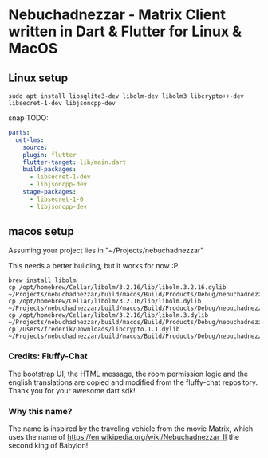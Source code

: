 # Nebuchadnezzar - Matrix Client written in Dart & Flutter for Linux & MacOS

## Linux setup

```
sudo apt install libsqlite3-dev libolm-dev libolm3 libcrypto++-dev libsecret-1-dev libjsoncpp-dev
```

snap TODO:
```yaml
parts:
  uet-lms:
    source: .
    plugin: flutter
    flutter-target: lib/main.dart
    build-packages:
      - libsecret-1-dev
      - libjsoncpp-dev
    stage-packages:
      - libsecret-1-0
      - libjsoncpp-dev
```

## macos setup

Assuming your project lies in "~/Projects/nebuchadnezzar"

This needs a better building, but it works for now :P

```
brew install libolm
cp /opt/homebrew/Cellar/libolm/3.2.16/lib/libolm.3.2.16.dylib ~/Projects/nebuchadnezzar/build/macos/Build/Products/Debug/nebuchadnezzar.app/Contents/Frameworks
cp /opt/homebrew/Cellar/libolm/3.2.16/lib/libolm.dylib ~/Projects/nebuchadnezzar/build/macos/Build/Products/Debug/nebuchadnezzar.app/Contents/Frameworks
cp /opt/homebrew/Cellar/libolm/3.2.16/lib/libolm.3.dylib ~/Projects/nebuchadnezzar/build/macos/Build/Products/Debug/nebuchadnezzar.app/Contents/Frameworks
cp /Users/frederik/Downloads/libcrypto.1.1.dylib ~/Projects/nebuchadnezzar/build/macos/Build/Products/Debug/nebuchadnezzar.app/Contents/Frameworks
```

### Credits: Fluffy-Chat

The bootstrap UI, the HTML message, the room permission logic and the english translations are copied and modified from the fluffy-chat repository.
Thank you for your awesome dart sdk!

### Why this name?

The name is inspired by the traveling vehicle from the movie Matrix, which uses the name of https://en.wikipedia.org/wiki/Nebuchadnezzar_II the second king of Babylon!